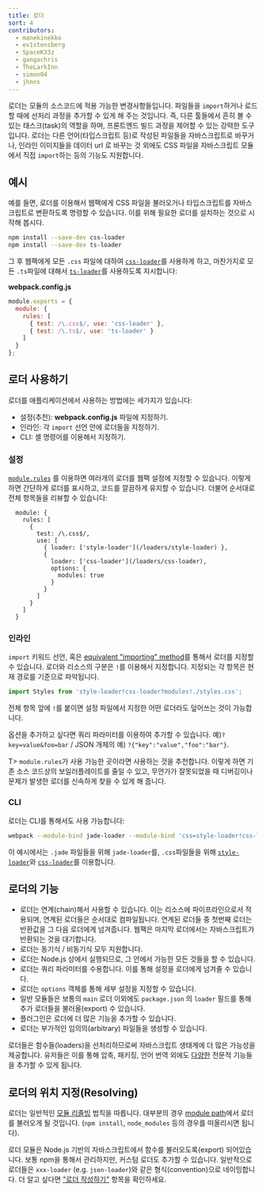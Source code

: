 ```yaml
---
title: 로더
sort: 4
contributors:
  - manekinekko
  - ev1stensberg
  - SpaceK33z
  - gangachris
  - TheLarkInn
  - simon04
  - jhnns
---
```


로더는 모듈의 소스코드에 적용 가능한 변경사항들입니다. 파일들을 `import`하거나 로드할 때에 선처리 과정을 추가할 수 있게 해 주는 것입니다. 즉, 다른 툴들에서 흔히 볼 수 있는 태스크(task)의 역할을 하며, 프론트엔드 빌드 과정을 제어할 수 있는 강력한 도구입니다. 로더는 다른 언어(타입스크립트 등)로 작성된 파일들을 자바스크립트로 바꾸거나, 인라인 이미지들을 데이터 url 로 바꾸는 것 외에도 CSS 파일을 자바스크립트 모듈에서 직접 `import`하는 등의 기능도 지원합니다.


## 예시

예를 들면, 로더를 이용해서 웹팩에게 CSS 파일을 불러오거나 타입스크립트를 자바스크립트로 변환하도록 명령할 수 있습니다. 이를 위해 필요한 로더를 설치하는 것으로 시작해 봅시다.

``` bash
npm install --save-dev css-loader
npm install --save-dev ts-loader
```

그 후 웹팩에게 모든 `.css` 파일에 대하여 [`css-loader`](/loaders/css-loader)를 사용하게 하고, 마찬가지로 모든 `.ts`파일에 대해서 [`ts-loader`](https://github.com/TypeStrong/ts-loader)를 사용하도록 지시합니다:

**webpack.config.js**

``` js
module.exports = {
  module: {
    rules: [
      { test: /\.css$/, use: 'css-loader' },
      { test: /\.ts$/, use: 'ts-loader' }
    ]
  }
};
```


## 로더 사용하기

로더를 애플리케이션에서 사용하는 방법에는 세가지가 있습니다:

* 설정(추천): __webpack.config.js__ 파일에 지정하기.
* 인라인: 각 `import` 선언 안에 로더들을 지정하기.
* CLI: 셸 명령어를 이용해서 지정하기.


### 설정

[`module.rules`](/configuration/module/#module-rules) 를 이용하면 여러개의 로더를 웹팩 설정에 지정할 수 있습니다.
이렇게 하면 간단하게 로더를 표시하고, 코드를 깔끔하게 유지할 수 있습니다. 더불어 순서대로 전체 항목들을 리뷰할 수 있습니다:

```js-with-links-with-details
  module: {
    rules: [
      {
        test: /\.css$/,
        use: [
          { loader: ['style-loader'](/loaders/style-loader) },
          {
            loader: ['css-loader'](/loaders/css-loader),
            options: {
              modules: true
            }
          }
        ]
      }
    ]
  }
```


### 인라인

`import` 키워드 선언, 혹은 [equivalent "importing" method](/api/module-methods)를 통해서 로더를 지정할 수 있습니다. 로더와 리소스의 구분은 `!`를 이용해서 지정합니다. 지정되는 각 항목은 현재 경로를 기준으로 파악됩니다.

```js
import Styles from 'style-loader!css-loader?modules!./styles.css';
```

전체 항목 앞에 `!`를 붙이면 설정 파일에서 지정한 어떤 로더라도 덮어쓰는 것이 가능합니다.

옵션을 추가하고 싶다면 쿼리 파라미터를 이용하여 추가할 수 있습니다. 예)`?key=value&foo=bar` / JSON 개체의 예)  `?{"key":"value","foo":"bar"}`.

T> `module.rules`가 사용 가능한 곳이라면 사용하는 것을 추천합니다. 이렇게 하면 기존 소스 코드상의 보일러플레이트를 줄일 수 있고, 무언가가 잘못되었을 때 디버깅이나 문제가 발생한 로더를 신속하게 찾을 수 있게 해 줍니다.

### CLI

로더는 CLI를 통해서도 사용 가능합니다:

```sh
webpack --module-bind jade-loader --module-bind 'css=style-loader!css-loader'
```

이 예시에서는 `.jade` 파일들을 위해 `jade-loader`를, `.css`파일들을 위해 [`style-loader`](/loaders/style-loader)와 [`css-loader`](/loaders/css-loader)를 이용합니다.


## 로더의 기능

* 로더는 연계(chain)해서 사용할 수 있습니다. 이는 리소스에 파이프라인으로서 적용되며, 연계된 로더들은 순서대로 컴파일됩니다. 연계된 로더들 중 첫번째 로더는 반환값을 그 다음 로더에게 넘겨줍니다. 웹팩은 마지막 로더에서는 자바스크립트가 반환되는 것을 대기합니다.
* 로더는 동기식 / 비동기식 모두 지원합니다.
* 로더는 Node.js 상에서 실행되므로, 그 안에서 가능한 모든 것들을 할 수 있습니다.
* 로더는 쿼리 파라미터를 수용합니다. 이를 통해 설정을 로더에게 넘겨줄 수 있습니다.
* 로더는 `options` 객체를 통해 세부 설정을 지정할 수 있습니다.
* 일반 모듈들은 보통의 `main` 로더 이외에도 `package.json` 의 `loader` 필드를 통해 추가 로더들을 불러올(export) 수 있습니다.
* 플러그인은 로더에 더 많은 기능을 추가할 수 있습니다.
* 로더는 부가적인 임의의(arbitrary) 파일들을 생성할 수 있습니다.

로더들은 함수들(loaders)을 선처리하므로써 자바스크립트 생태계에 더 많은 가능성을 제공합니다. 유저들은 이를 통해 압축, 패키징, 언어 번역 외에도 [다양한](/loaders) 전문적 기능들을 추가할 수 있게 됩니다.

## 로더의 위치 지정(Resolving)

로더는 일반적인 [모듈 리졸빙](/concepts/module-resolution/) 법칙을 따릅니다. 대부분의 경우 [module path](/concepts/module-resolution/#module-paths)에서 로더를 불러오게 될 것입니다. (`npm install`, `node_modules` 등의 경우를 떠올리시면 됩니다).

로더 모듈은 Node.js 기반의 자바스크립트에서 함수를 불러오도록(export) 되어있습니다. 보통 npm을 통해서 관리하지만, 커스텀 로더도 추가할 수 있습니다. 일반적으로 로더들은 `xxx-loader` (e.g. `json-loader`)와 같은 형식(convention)으로 네이밍합니다. 더 알고 싶다면 ["로더 작성하기"](/development/how-to-write-a-loader) 항목을 확인하세요.

